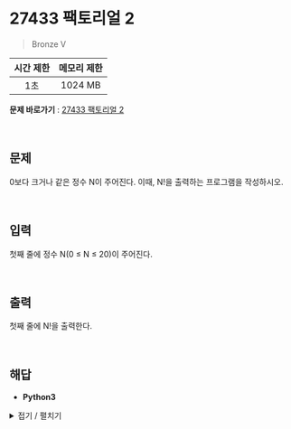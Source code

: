 # 27433 팩토리얼 2
> Bronze V

|시간 제한|메모리 제한|
|:---:|:---:|
|1초|1024 MB|

**문제 바로가기** : [27433 팩토리얼 2](https://www.acmicpc.net/problem/27433 "27433 팩토리얼 2")

</br>

## 문제
0보다 크거나 같은 정수 N이 주어진다. 이때, N!을 출력하는 프로그램을 작성하시오.

</br>

## 입력
첫째 줄에 정수 N(0 ≤ N ≤ 20)이 주어진다.

</br>

## 출력
첫째 줄에 N!을 출력한다.

</br>

## 해답
- **Python3**
<details>
<summary>접기 / 펼치기</summary>
<div markdown="1">

```py
from sys import stdin

def factorial(n):
    if n < 2:
        return 1
    elif n == 2:
        return 2
    else:
        return n * factorial(n-1)

n = int(stdin.readline())
print(factorial(n))
```

</div>
</details>
